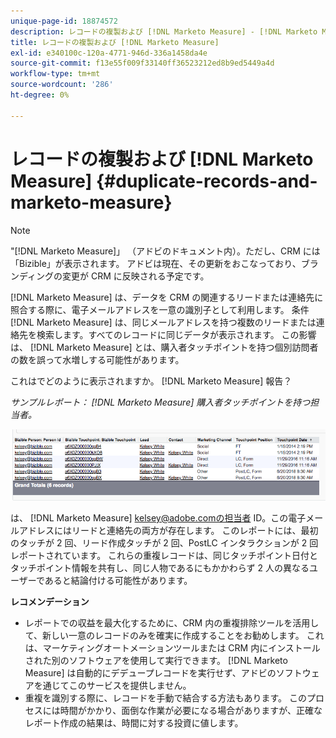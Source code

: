 ```yaml
---
unique-page-id: 18874572
description: レコードの複製および [!DNL Marketo Measure] - [!DNL Marketo Measure]  — 製品ドキュメント
title: レコードの複製および [!DNL Marketo Measure]
exl-id: e340100c-120a-4771-946d-336a1458da4e
source-git-commit: f13e55f009f33140ff36523212ed8b9ed5449a4d
workflow-type: tm+mt
source-wordcount: '286'
ht-degree: 0%

---
```


# レコードの複製および [!DNL Marketo Measure] {#duplicate-records-and-marketo-measure}

>[!NOTE]
>
>&quot;[!DNL Marketo Measure]」 （アドビのドキュメント内）。ただし、CRM には「Bizible」が表示されます。 アドビは現在、その更新をおこなっており、ブランディングの変更が CRM に反映される予定です。

[!DNL Marketo Measure] は、データを CRM の関連するリードまたは連絡先に照合する際に、電子メールアドレスを一意の識別子として利用します。 条件 [!DNL Marketo Measure] は、同じメールアドレスを持つ複数のリードまたは連絡先を検索します。すべてのレコードに同じデータが表示されます。 この影響は、 [!DNL Marketo Measure] とは、購入者タッチポイントを持つ個別訪問者の数を誤って水増しする可能性があります。

これはでどのように表示されますか。 [!DNL Marketo Measure] 報告？

_サンプルレポート： [!DNL Marketo Measure] 購入者タッチポイントを持つ担当者。_

![](assets/1-1.png)

は、 [!DNL Marketo Measure] kelsey@adobe.comの担当者 ID。この電子メールアドレスにはリードと連絡先の両方が存在します。 このレポートには、最初のタッチが 2 回、リード作成タッチが 2 回、PostLC インタラクションが 2 回レポートされています。 これらの重複レコードは、同じタッチポイント日付とタッチポイント情報を共有し、同じ人物であるにもかかわらず 2 人の異なるユーザーであると結論付ける可能性があります。

**レコメンデーション**

* レポートでの収益を最大化するために、CRM 内の重複排除ツールを活用して、新しい一意のレコードのみを確実に作成することをお勧めします。 これは、マーケティングオートメーションツールまたは CRM 内にインストールされた別のソフトウェアを使用して実行できます。 [!DNL Marketo Measure] は自動的にデデュープレコードを実行せず、アドビのソフトウェアを通じてこのサービスを提供しません。
* 重複を識別する際に、レコードを手動で結合する方法もあります。 このプロセスには時間がかかり、面倒な作業が必要になる場合がありますが、正確なレポート作成の結果は、時間に対する投資に値します。
